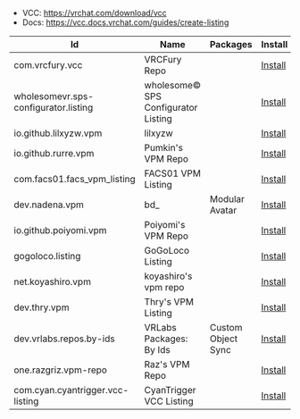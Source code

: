 
- VCC: <a>https://vrchat.com/download/vcc</a>
- Docs: <a>https://vcc.docs.vrchat.com/guides/create-listing</a>

| Id | Name | Packages | Install | Url
---|---|---|---|---
com.vrcfury.vcc | VRCFury Repo |  | [Install](vcc://vpm/addRepo?url=https%3A%2F%2Fvcc.vrcfury.com%2F) | https://vcc.vrcfury.com/
wholesomevr.sps-configurator.listing | wholesome© SPS Configurator Listing |  | [Install](vcc://vpm/addRepo?url=https%3A%2F%2Fwholesomevr.github.io%2FSPS-Configurator%2Findex.json) | https://wholesomevr.github.io/SPS-Configurator/index.json
io.github.lilxyzw.vpm | lilxyzw |  | [Install](vcc://vpm/addRepo?url=https%3A%2F%2Flilxyzw.github.io%2Fvpm-repos%2Fvpm.json) | https://lilxyzw.github.io/vpm-repos/vpm.json
io.github.rurre.vpm | Pumkin's VPM Repo |  | [Install](vcc://vpm/addRepo?url=https%3A%2F%2Frurre.github.io%2Fvpm%2Findex.json) | https://rurre.github.io/vpm/index.json
com.facs01.facs_vpm_listing | FACS01 VPM Listing |  | [Install](vcc://vpm/addRepo?url=https%3A%2F%2Ffacs01-01.github.io%2FFACS-VPM-Listing%2Findex.json) | https://facs01-01.github.io/FACS-VPM-Listing/index.json
dev.nadena.vpm | bd_ | Modular Avatar | [Install](vcc://vpm/addRepo?url=https%3A%2F%2Fvpm.nadena.dev%2Fvpm.json) | https://vpm.nadena.dev/vpm.json
io.github.poiyomi.vpm | Poiyomi's VPM Repo |  | [Install](vcc://vpm/addRepo?url=https%3A%2F%2Fpoiyomi.github.io%2Fvpm%2Findex.json) | https://poiyomi.github.io/vpm/index.json
gogoloco.listing | GoGoLoco Listing |  | [Install](vcc://vpm/addRepo?url=https%3A%2F%2Fspokeek.github.io%2Fgoloco%2Findex.json) | https://spokeek.github.io/goloco/index.json
net.koyashiro.vpm | koyashiro's vpm repo |  | [Install](vcc://vpm/addRepo?url=https%3A%2F%2Fvpm.koyashiro.net%2Findex.json) | https://vpm.koyashiro.net/index.json
dev.thry.vpm | Thry's VPM Listing |  | [Install](vcc://vpm/addRepo?url=https%3A%2F%2Fvpm.thry.dev%2Findex.json) | https://vpm.thry.dev/index.json
dev.vrlabs.repos.by-ids | VRLabs Packages: By Ids | Custom Object Sync | [Install](vcc://vpm/addRepo?url=https%3A%2F%2Fapi.vrlabs.dev%2Flistings%2Fids%2FMzQFAA%3D%3D) | https://api.vrlabs.dev/listings/ids/MzQFAA==
one.razgriz.vpm-repo | Raz's VPM Repo |  | [Install](vcc://vpm/addRepo?url=https%3A%2F%2Fvpm.razgriz.one%2Findex.json) | https://vpm.razgriz.one/index.json
com.cyan.cyantrigger.vcc-listing | CyanTrigger VCC Listing |  | [Install](vcc://vpm/addRepo?url=https%3A%2F%2Fcyanlaser.github.io%2FCyanTrigger%2Findex.json) | https://cyanlaser.github.io/CyanTrigger/index.json

